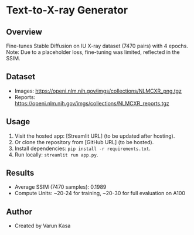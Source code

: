
# Text-to-X-ray Generator

## Overview
Fine-tunes Stable Diffusion on IU X-ray dataset (7470 pairs) with 4 epochs. Note: Due to a placeholder loss, fine-tuning was limited, reflected in the SSIM.

## Dataset
- Images: https://openi.nlm.nih.gov/imgs/collections/NLMCXR_png.tgz
- Reports: https://openi.nlm.nih.gov/imgs/collections/NLMCXR_reports.tgz

## Usage
1. Visit the hosted app: [Streamlit URL] (to be updated after hosting).
2. Or clone the repository from [GitHub URL] (to be hosted).
3. Install dependencies: `pip install -r requirements.txt`.
4. Run locally: `streamlit run app.py`.

## Results
- Average SSIM (7470 samples): 0.1989
- Compute Units: ~20-24 for training, ~20-30 for full evaluation on A100

## Author
- Created by Varun Kasa
